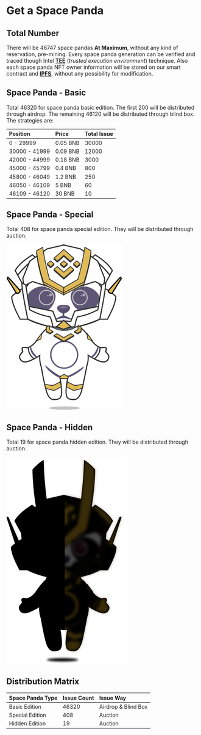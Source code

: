 # Get a Space Panda

## Total Number

There will be 46747 space pandas **At Maximum**, without any kind of reservation, pre-mining. Every space panda generation can be verified and traced though Intel [**TEE**](https://www.intel.com/content/www/us/en/architecture-and-technology/trusted-execution-technology/trusted-execution-technology-security-paper.html) \(_trusted execution environment_\) technique. Also each space panda NFT owner information will be stored on our smart contract and [**IPFS**](https://ipfs.io/), without any possibility for modification.

## Space Panda - Basic

Total 46320 for space panda basic edition.  The first 200 will be distributed through airdrop. The remaining 46120 will be distributed through blind box. The strategies are:

| Position | Price | Total Issue |
| :--- | :--- | :--- |
| 0 - 29999 | 0.05 BNB | 30000 |
| 30000 - 41999 | 0.09 BNB | 12000 |
| 42000 - 44999 | 0.18 BNB | 3000 |
| 45000 - 45799 | 0.4 BNB | 800 |
| 45800 - 46049 | 1.2 BNB | 250 |
| 46050 - 46109 | 5 BNB | 60 |
| 46109 - 46120 | 30 BNB | 10 |

## Space Panda - Special

Total 408 for space panda special edition.  They will be distributed through auction.

![](../.gitbook/assets/panda_special.png)

## Space Panda - Hidden

Total 19 for space panda hidden edition.  They will be distributed through auction.

![](../.gitbook/assets/panda_hidden.png)

## Distribution Matrix

| Space Panda Type | Issue Count | Issue Way |
| :--- | :--- | :--- |
| Basic Edition | 46320 | Airdrop & Blind Box |
| Special Edition | 408 | Auction |
| Hidden Edition | 19 | Auction |





